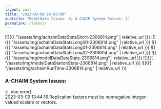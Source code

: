 ```yaml
---
layout: post
title: "2023-03-09 14:00:00"
subtitle: "ModelData Issues: 0; A-CHAIM System Issues: 1"
permalink: /latest/
---
```


![]({{ "/assets/img/achaimDataStatsShort-2306814.png" | relative_url }})
![]({{ "/assets/img/achaimDataStatsLong00-2306814.png" | relative_url }})
![]({{ "/assets/img/achaimDataStatsLong01-2306814.png" | relative_url }})
![]({{ "/assets/img/achaimDataStatsLong02-2306814.png" | relative_url }})
![]({{ "/assets/img/modelDataDataStats-2306814.png" | relative_url }})
![]({{ "/assets/img/modelDataStationStats-2306814.png" | relative_url }})
![]({{ "/assets/img/achaimRunTime-2306814.png" | relative_url }})


### A-CHAIM System Issues:  
  
{: .box-error}  
2023-03-09 13:44:16 Replication factors must be nonnegative integer-valued scalars or vectors.  
